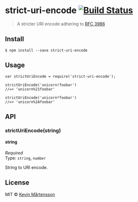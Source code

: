 <h1 id="strict-uri-encode-%21build-status">strict-uri-encode <a href="https://travis-ci.org/kevva/strict-uri-encode"><img src="https://travis-ci.org/kevva/strict-uri-encode.svg?branch=master" alt="Build Status" /></a></h1>

<blockquote>
  <p>A stricter URI encode adhering to <a href="http://tools.ietf.org/html/rfc3986">RFC 3986</a></p>
</blockquote>

<h2 id="install">Install</h2>

<pre><code>$ npm install --save strict-uri-encode
</code></pre>

<h2 id="usage">Usage</h2>

<pre><code class="js">var strictUriEncode = require('strict-uri-encode');

strictUriEncode('unicorn!foobar')
//=&gt; 'unicorn%21foobar'

strictUriEncode('unicorn*foobar')
//=&gt; 'unicorn%2Afoobar'
</code></pre>

<h2 id="api">API</h2>

<h3 id="stricturiencodestring">strictUriEncode(string)</h3>

<h4 id="string">string</h4>

<p><em>Required</em><br />
Type: <code>string</code>, <code>number</code></p>

<p>String to URI encode.</p>

<h2 id="license">License</h2>

<p>MIT © <a href="http://github.com/kevva">Kevin Mårtensson</a></p>
